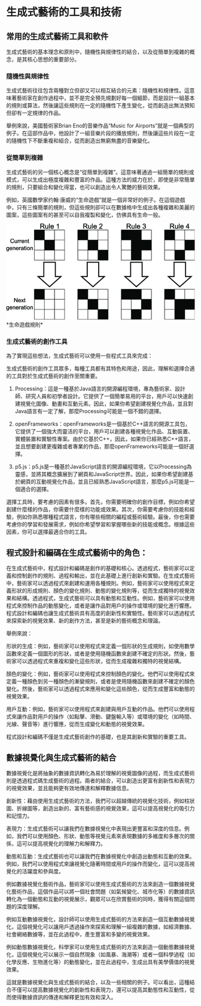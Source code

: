 # 生成式藝術的工具和技術

## 常用的生成式藝術工具和軟件

生成式藝術的基本理念和原則中，隨機性與規律性的結合，以及從簡單到複雜的概念，是其核心思想的重要部分。

### 隨機性與規律性

生成式藝術往往包含兩種對立但卻又可以相互結合的元素：隨機性和規律性。這意味著藝術家在創作過程中，並不是完全預先規劃好每一個細節，而是設計一組基本的規則或算法，然後讓這些規則在一定的隨機性下產生變化，從而創造出無法預知但卻有一定規律的作品。

舉例來說，美國藝術家Brian Eno的音樂作品“Music for Airports”就是一個典型的例子。在這部作品中，他設計了一組音樂片段的播放規則，然後讓這些片段在一定的隨機性下不斷重複和組合，從而創造出無窮無盡的音樂變化。

### 從簡單到複雜

生成式藝術的另一個核心概念是“從簡單到複雜”。這意味著通過一組簡單的規則或模式，可以生成出極度複雜和豐富的作品。這種方法的威力在於，即使是非常簡單的規則，只要組合和變化得當，也可以創造出令人驚艷的藝術效果。

例如，英國數學家约翰·康威的“生命遊戲”就是一個非常好的例子。在這個遊戲中，只有三條簡單的規則，但這些規則卻可以在數據格中生成出各種複雜和美麗的圖案，這些圖案有的甚至可以自我複製和變化，仿佛具有生命一般。



<img src="Rules-of-Conways-Game-of-Life.png" style="width:600px;" />
*生命遊戲規則*



### 生成式藝術的創作工具

為了實現這些想法，生成式藝術可以使用一些程式工具來完成：

生成式藝術的創作工具眾多，每種工具都有其特色和用途，因此，理解和選擇合適的工具對於生成式藝術的創作至關重要。

1. Processing：這是一種基於Java語言的開源編程環境，專為藝術家、設計師、研究人員和初學者設計。它提供了一個簡單易用的平台，用戶可以快速創建視覺化圖像、動畫和互動元素。因此，如果你希望創建視覺化作品，並且對Java語言有一定了解，那麼Processing可能是一個不錯的選擇。

2. openFrameworks：openFrameworks是一個基於C++語言的開源工具包，它提供了一個強大而靈活的平台，用戶可以創建各種視覺化作品、互動裝置、實體裝置和實驗性專案。由於它基於C++，因此，如果你已經熟悉C++語言，並且想要創建更複雜或者專業的作品，那麼openFrameworks可能是一個好選擇。

3. p5.js：p5.js是一種基於JavaScript語言的開源編程環境，它以Processing為靈感，並將其概念擴展到了網頁和JavaScript世界。因此，如果你希望創建基於網頁的互動視覺化作品，並且已經熟悉JavaScript語言，那麼p5.js可能是一個適合的選擇。

選擇工具時，要考慮的因素有很多。首先，你需要明確你的創作目標，例如你希望創建什麼樣的作品，你需要什麼樣的功能或效果。其次，你需要考慮你的技能和經驗，例如你熟悉哪種程式語言，你有哪些相關的編程或藝術經驗。最後，你也需要考慮你的學習和發展需求，例如你希望學習和掌握哪些新的技能或概念。根據這些因素，你可以選擇最適合你的工具。


## 程式設計和編碼在生成式藝術中的角色：

在生成式藝術中，程式設計和編碼是創作的基礎和核心。透過程式，藝術家可以定義和控制創作的規則、過程和輸出，並在此基礎上進行創新和實驗。在生成式藝術中，藝術家可以透過程式來創建和運用各種規則。例如，藝術家可以使用程式來定義形狀的形成規則、顏色的變化規則、動態的變化規則等，從而生成獨特的視覺效果和結構。透過程式，生成式藝術可以具有動態和互動性。例如，藝術家可以使用程式來控制作品的動態變化，或者是讓作品對用戶的操作或環境的變化進行響應。程式設計和編碼也讓生成式藝術具有高度的創新性和實驗性。藝術家可以透過程式來探索新的視覺效果、新的創作方法，甚至是新的藝術概念和理論。

舉例來說：

形狀的生成：例如，藝術家可以使用程式來定義一個形狀的生成規則，如使用數學函數來定義一個圖形的形狀，或者是使用隨機函數來創建不確定的形狀。然後，藝術家可以透過程式來重複和變化這些形狀，從而生成複雜和獨特的視覺結構。

顏色的變化：例如，藝術家可以使用程式來控制顏色的變化。他們可以使用程式來定義一種顏色到另一種顏色的漸變規則，或者是使用隨機函數來創建不確定的顏色變化。然後，藝術家可以透過程式來應用和變化這些顏色，從而生成豐富和動態的視覺效果。

用戶互動：例如，藝術家可以使用程式來創建與用戶互動的作品。他們可以使用程式來讓作品對用戶的操作（如點擊、滑動、鍵盤輸入等）或環境的變化（如時間、光線、聲音等）進行響應，從而生成變化和動態的視覺效果。

程式設計和編碼不僅是生成式藝術創作的基礎，也是其創新和實驗的重要工具。


## 數據視覺化與生成式藝術的結合

數據視覺化是將抽象的數據資訊轉化為易於理解的視覺圖像的過程，而生成式藝術則是透過程式碼生成藝術的過程。兩者的結合，可以創造出更富有創新性和表現力的視覺效果，並且能夠更有效地傳達和解釋數據信息。

創新性：藉由使用生成式藝術的方法，我們可以超越傳統的視覺化技術，例如柱狀圖、折線圖等，創造出新的、富有藝術感的視覺效果，這可以提高視覺化的吸引力和記憶力。

表現力：生成式藝術可以讓我們在數據視覺化中表現出更豐富和深度的信息。例如，我們可以使用顏色、形狀、動態等視覺元素來表現數據的多維度和多層次的關係，這可以提高視覺化的理解力和解釋力。

動態和互動：生成式藝術也可以讓我們在數據視覺化中創造出動態和互動的效果。例如，我們可以使用程式來讓視覺化隨著時間或用戶的操作而變化，這可以提高視覺化的活躍度和參與度。

例如數據視覺化藝術作品，藝術家可以使用生成式藝術的方法來創造一個數據視覺化藝術作品，這個作品可以將一個社會問題（如氣候變化、城市化等）的數據資訊轉化為一個動態和互動的視覺展示，觀眾可以在欣賞藝術的同時，獲得有關這個問題的深度理解。

例如互動數據視覺化，設計師可以使用生成式藝術的方法來創造一個互動數據視覺化，這個視覺化可以讓用戶透過操作來探索和理解一組複雜的數據，如經濟數據、社會網絡數據等，並在此過程中，產生豐富和多變的視覺效果。

例如動態數據視覺化，科學家可以使用生成式藝術的方法來創造一個動態數據視覺化，這個視覺化可以展示一個自然現象（如風暴、海潮等）或者一個科學過程（如化學反應、生物進化等）的動態變化，並在此過程中，生成出具有美學價值的視覺效果。

這就是數據視覺化與生成式藝術的結合，以及一些相關的例子。可以看出，這種結合不僅可以提高數據視覺化的創新性和表現力，還可以提高其動態性和互動性，從而使得數據資訊的傳達和解釋更加有效和深入。